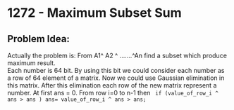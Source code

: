 # 1272 - Maximum Subset Sum
##  Problem Idea:
Actually the problem is:  From A1^ A2 ^ .......^An find a subset which produce maximum result.   
Each number is 64 bit. By using this bit we could consider each number as a row of 64 element of a matrix. Now we could use Gaussian elimination in this matrix. After this elimination each row of the new matrix represent a number. At first ans = 0. From row i=0 to n-1  then ` if (value_of_row_i ^ ans > ans ) ans= value_of_row_i ^ ans > ans;`

<!--stackedit_data:
eyJoaXN0b3J5IjpbLTY2MTgyMDMyNywtMTI5ODE5OTc4XX0=
-->